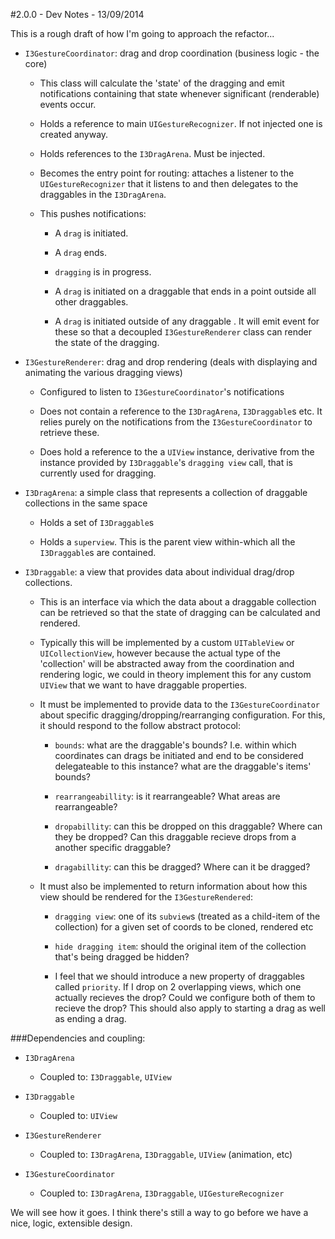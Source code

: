 #2.0.0 - Dev Notes - 13/09/2014

This is a rough draft of how I'm going to approach the refactor...


- `I3GestureCoordinator`: drag and drop coordination (business logic - the core)

	- This class will calculate the 'state' of the dragging and emit notifications containing that state whenever significant (renderable) events occur.
	
	- Holds a reference to main `UIGestureRecognizer`. If not injected one is created anyway.
		
	- Holds references to the `I3DragArena`. Must be injected.
	
	- Becomes the entry point for routing: attaches a listener to the `UIGestureRecognizer` that it listens to and then delegates to the draggables in the `I3DragArena`.
		
	- This pushes notifications:
		
		- A `drag` is initiated.
		
		- A `drag` ends.
		
		- `dragging` is in progress.
	
		- A `drag` is initiated on a draggable that ends in a point outside all other draggables.
		
		- A `drag` is initiated outside of any draggable
. It will emit event for these so that a decoupled `I3GestureRenderer` class can render the state of the dragging.


- `I3GestureRenderer`: drag and drop rendering (deals with displaying and animating the various dragging views)

	- Configured to listen to `I3GestureCoordinator`'s notifications

	- Does not contain a reference to the `I3DragArena`, `I3Draggable`s etc. It relies purely on the notifications from the `I3GestureCoordinator` to retrieve these.
	
	- Does hold a reference to the a `UIView` instance, derivative from the instance provided by `I3Draggable`'s `dragging view` call, that is currently used for dragging.


- `I3DragArena`: a simple class that represents a collection of draggable collections in the same space
	
	- Holds a set of `I3Draggable`s
	
	- Holds a `superview`. This is the parent view within-which all the `I3Draggable`s are contained.

	
- `I3Draggable`: a view that provides data about individual drag/drop collections.

	- This is an interface via which the data about a draggable collection can be retrieved so that the state of dragging can be calculated and rendered. 

	- Typically this will be implemented by a custom `UITableView` or `UICollectionView`, however because the actual type of the 'collection' will be abstracted away from the coordination and rendering logic, we could in theory implement this for any custom `UIView` that we want to have draggable properties.

	- It must be implemented to provide data to the `I3GestureCoordinator` about specific dragging/dropping/rearranging configuration. For this, it should respond to the follow abstract protocol: 

		- `bounds`: what are the draggable's bounds? I.e. within which coordinates can drags be initiated and end to be considered delegateable to this instance? what are the draggable's items' bounds?
	
		- `rearrangeabillity`: is it rearrangeable? What areas are rearrangeable?

		- `dropabillity`: can this be dropped on this draggable? Where can they be dropped? Can this draggable recieve drops from a another specific draggable?

		- `dragabillity`: can this be dragged? Where can it be dragged?

	- It must also be implemented to return information about how this view should be rendered for the `I3GestureRendered`:

		- `dragging view`: one of its `subview`s (treated as a child-item of the collection) for a given set of coords to be cloned, rendered etc
		
		- `hide dragging item`: should the original item of the collection that's being dragged be hidden?
		
		- I feel that we should introduce a new property of draggables called `priority`. If I drop on 2 overlapping views, which one actually recieves the drop? Could we configure both of them to recieve the drop? This should also apply to starting a drag as well as ending a drag.


###Dependencies and coupling:

- `I3DragArena`

	- Coupled to: `I3Draggable`, `UIView`

- `I3Draggable`

	- Coupled to: `UIView`

- `I3GestureRenderer` 
	
	- Coupled to: `I3DragArena`, `I3Draggable`, `UIView` (animation, etc)

- `I3GestureCoordinator`

	- Coupled to: `I3DragArena`, `I3Draggable`, `UIGestureRecognizer`



We will see how it goes. I think there's still a way to go before we have a nice, logic, extensible design.